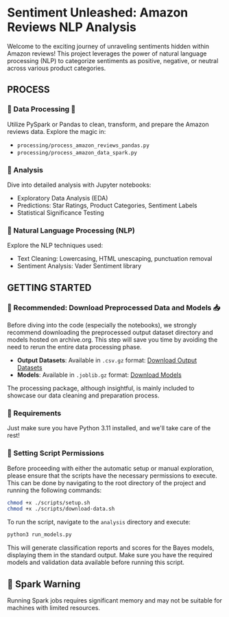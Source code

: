 # Sentiment Unleashed: Amazon Reviews NLP Analysis 

Welcome to the exciting journey of unraveling sentiments hidden within Amazon reviews! This project leverages the power of natural language processing (NLP) to categorize sentiments as positive, negative, or neutral across various product categories.

## PROCESS

### 🚀 Data Processing 🔄

Utilize PySpark or Pandas to clean, transform, and prepare the Amazon reviews data. Explore the magic in:
- `processing/process_amazon_reviews_pandas.py`
- `processing/process_amazon_data_spark.py`

### 🚀 Analysis 

Dive into detailed analysis with Jupyter notebooks:
- Exploratory Data Analysis (EDA)
- Predictions: Star Ratings, Product Categories, Sentiment Labels
- Statistical Significance Testing

### 🚀 Natural Language Processing (NLP) 

Explore the NLP techniques used:
- Text Cleaning: Lowercasing, HTML unescaping, punctuation removal
- Sentiment Analysis: Vader Sentiment library

## GETTING STARTED

### 🚀 Recommended: Download Preprocessed Data and Models 📥

Before diving into the code (especially the notebooks), we strongly recommend downloading the preprocessed output dataset directory and models hosted on archive.org. This step will save you time by avoiding the need to rerun the entire data processing phase.

- **Output Datasets**: Available in `.csv.gz` format: [Download Output Datasets](https://archive.org/download/amazon_reviews_dump)
- **Models**: Available in `.joblib.gz` format: [Download Models](https://archive.org/download/amazon_reviews_dump)

The processing package, although insightful, is mainly included to showcase our data cleaning and preparation process.

### 🚀 Requirements 

Just make sure you have Python 3.11 installed, and we'll take care of the rest!

### 🚀 Setting Script Permissions 

Before proceeding with either the automatic setup or manual exploration, please ensure that the scripts have the necessary permissions to execute. This can be done by navigating to the root directory of the project and running the following commands:

```bash
chmod +x ./scripts/setup.sh
chmod +x ./scripts/download-data.sh
```


To run the script, navigate to the `analysis` directory and execute:

```bash
python3 run_models.py
```

This will generate classification reports and scores for the Bayes models, displaying them in the standard output. Make sure you have the required models and validation data available before running this script.

## 🚀 Spark Warning

Running Spark jobs requires significant memory and may not be suitable for machines with limited resources.

